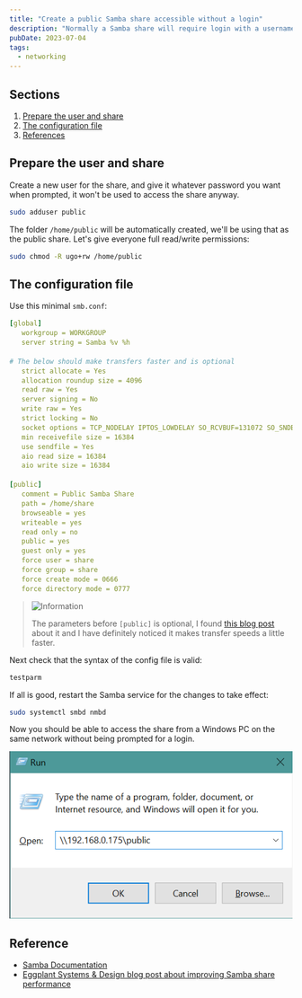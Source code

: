 ```yaml
---
title: "Create a public Samba share accessible without a login"
description: "Normally a Samba share will require login with a username and password, but sometimes you just want anyone on the network to access a specific share without needing to worry about that. Here's a quick and easy way of making a (fairly insecure) Samba share available to anyone on your local network."
pubDate: 2023-07-04
tags:
  - networking
---
```


## Sections

1. [Prepare the user and share](#prep)
2. [The configuration file](#config)
3. [References](#ref)

<div id='prep' />

## Prepare the user and share

Create a new user for the share, and give it whatever password you want when prompted, it won't be used to access the share anyway.

```bash
sudo adduser public
```

The folder `/home/public` will be automatically created, we'll be using that as the public share. Let's give everyone full read/write permissions:

```bash
sudo chmod -R ugo+rw /home/public
```

<div id='config' />

## The configuration file

Use this minimal `smb.conf`:

```yaml
[global]
   workgroup = WORKGROUP
   server string = Samba %v %h

# The below should make transfers faster and is optional
   strict allocate = Yes
   allocation roundup size = 4096
   read raw = Yes
   server signing = No
   write raw = Yes
   strict locking = No
   socket options = TCP_NODELAY IPTOS_LOWDELAY SO_RCVBUF=131072 SO_SNDBUF=131072
   min receivefile size = 16384
   use sendfile = Yes
   aio read size = 16384
   aio write size = 16384

[public]
   comment = Public Samba Share
   path = /home/share
   browseable = yes
   writeable = yes
   read only = no
   public = yes
   guest only = yes
   force user = share
   force group = share
   force create mode = 0666
   force directory mode = 0777
```

> <img src="/assets/info.svg" class="info" loading="lazy" decoding="async" alt="Information">
>
> The parameters before <code>[public]</code> is optional, I found <a href="https://eggplant.pro/blog/faster-samba-smb-cifs-share-performance" target="_blank" rel="noopener noreferrer">this blog post</a> about it and I have definitely noticed it makes transfer speeds a little faster.

Next check that the syntax of the config file is valid:

```bash
testparm
```

If all is good, restart the Samba service for the changes to take effect:

```bash
sudo systemctl smbd nmbd
```

Now you should be able to access the share from a Windows PC on the same network without being prompted for a login.

![Windows Run.](../../img/blog/public.png)

<div id='ref' />

## Reference

- <a href="https://www.samba.org/samba/docs" target="_blank" rel="noopener noreferrer">Samba Documentation</a>
- <a href="https://eggplant.pro/blog/faster-samba-smb-cifs-share-performance" target="_blank" rel="noopener noreferrer">Eggplant Systems & Design blog post about improving Samba share performance</a>
